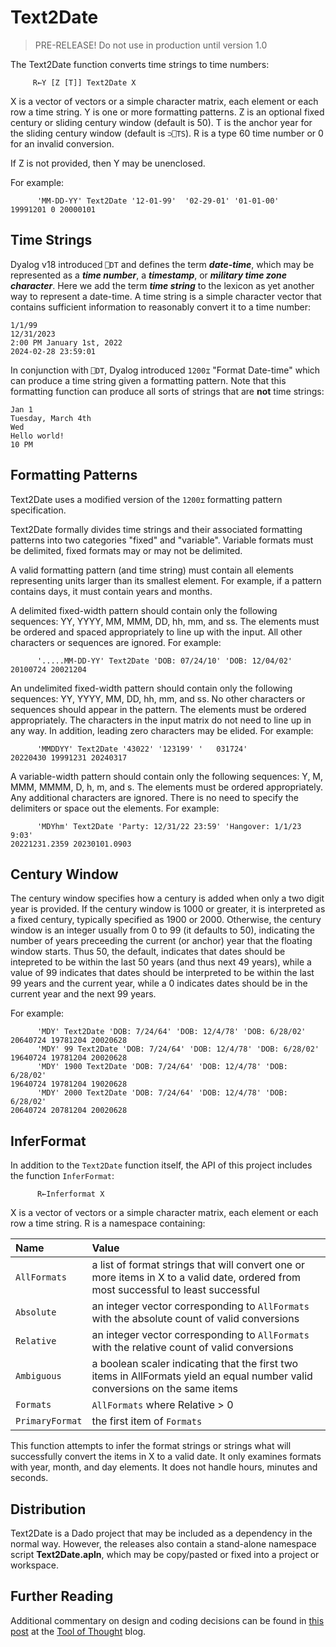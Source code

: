# Text2Date

> PRE-RELEASE! Do not use in production until version 1.0

The Text2Date function converts time strings to time numbers:

~~~
     R←Y [Z [T]] Text2Date X
~~~

X is a vector of vectors or a simple character matrix, each element or each row a time string.
Y is one or more formatting patterns. Z is an optional fixed century or sliding century window (default is 50). 
T is the anchor year for the sliding century window (default is `⊃⎕TS`).
R is a type 60 time number or 0 for an invalid conversion.

If Z is not provided, then Y may be unenclosed.

For example:

~~~
      'MM-DD-YY' Text2Date '12-01-99'  '02-29-01' '01-01-00'
19991201 0 20000101
~~~

## Time Strings
Dyalog v18 introduced `⎕DT` and defines the term ***date-time***, which may be represented as a ***time number***, a ***timestamp***,
or ***military time zone character***.
Here we add the term ***time string*** to the lexicon as yet another way to represent a date-time. A time string is a simple character vector that contains
sufficient information to reasonably convert it to a time number:

~~~
1/1/99
12/31/2023
2:00 PM January 1st, 2022
2024-02-28 23:59:01
~~~

In conjunction with `⎕DT`, Dyalog introduced `1200⌶` "Format Date-time" which can produce a time string given a formatting pattern.
Note that this formatting function can produce all sorts of strings that are **not** time strings:

~~~
Jan 1
Tuesday, March 4th
Wed
Hello world!
10 PM
~~~

## Formatting Patterns
Text2Date uses a modified version of the `1200⌶` formatting pattern specification.

Text2Date formally divides time strings and their associated formatting patterns into two categories "fixed" and "variable".
Variable formats must be delimited, fixed formats may or may not be delimited.

A valid formatting pattern (and time string) must contain all elements representing units larger than its smallest element.
For example, if a pattern contains days, it must contain years and months.

A delimited fixed-width  pattern should contain only the following sequences: YY, YYYY, MM, MMM, DD, hh, mm, and ss. The elements
must be ordered and spaced appropriately to line up with the input.
All other characters or sequences are ignored. For example:

~~~
      '.....MM-DD-YY' Text2Date 'DOB: 07/24/10' 'DOB: 12/04/02'
20100724 20021204
~~~

An undelimited fixed-width pattern should contain only the following sequences: YY, YYYY, MM, DD, hh, mm, and ss. 
No other characters or sequences should appear in the pattern. The elements
must be ordered appropriately. The characters in the input matrix do not need to line up in any way. 
In addition, leading zero characters may be elided. For example:

~~~
      'MMDDYY' Text2Date '43022' '123199' '   031724'
20220430 19991231 20240317
~~~

A variable-width pattern should contain only the following sequences: Y, M, MMM, MMMM, D, h, m, and s. The elements
must be ordered appropriately. Any additional characters
are ignored. There is no need to specify the delimiters or space out the elements. For example:

~~~
      'MDYhm' Text2Date 'Party: 12/31/22 23:59' 'Hangover: 1/1/23 9:03'
20221231.2359 20230101.0903
~~~

## Century Window
The century window specifies how a century is added when only a two digit year is provided.
If the century window is 1000 or greater, it is interpreted as a fixed century, typically specified as 1900 or 2000.
Otherwise, the century window is an integer usually from 0 to 99 (it defaults to 50), indicating the number of years preceeding the current (or anchor)
year that the floating window starts. Thus 50, the default, indicates that dates should be intepreted to be within the last 50 years (and thus next 49 years),
while a value of 99 indicates that dates should be interpreted to be within the last 99 years and the current year,
while a 0 indicates dates should be in the current year and the next 99 years. 

For example:

~~~
      'MDY' Text2Date 'DOB: 7/24/64' 'DOB: 12/4/78' 'DOB: 6/28/02' 
20640724 19781204 20020628
      'MDY' 99 Text2Date 'DOB: 7/24/64' 'DOB: 12/4/78' 'DOB: 6/28/02' 
19640724 19781204 20020628
      'MDY' 1900 Text2Date 'DOB: 7/24/64' 'DOB: 12/4/78' 'DOB: 6/28/02' 
19640724 19781204 19020628
      'MDY' 2000 Text2Date 'DOB: 7/24/64' 'DOB: 12/4/78' 'DOB: 6/28/02' 
20640724 20781204 20020628
~~~

## InferFormat

In addition to the `Text2Date` function itself, the API of this project includes the function `InferFormat`:

~~~
      R←Inferformat X
~~~

X is a vector of vectors or a simple character matrix, each element or each row a time string.
R is a namespace containing:

|Name|Value|
|:-------------|:-------------|
|`AllFormats`|a list of format strings that will convert one or more items in X to a valid date, ordered from most successful to least successful| 
|`Absolute`|an integer vector corresponding to `AllFormats` with the absolute count of valid conversions|
|`Relative`|an integer vector corresponding to `AllFormats` with the relative count of valid conversions|
|`Ambiguous`|a boolean scaler indicating that the first two items in AllFormats yield an equal number valid conversions on the same items|
|`Formats`|`AllFormats` where Relative > 0|
|`PrimaryFormat`|the first item of `Formats`|

This function attempts to infer the format strings or strings what will successfully convert
the items in X to a valid date. It only examines formats with year, month, and day elements.
It does not handle hours, minutes and seconds.

## Distribution

Text2Date is a Dado project that may be included as a dependency in the normal way.
However, the releases also contain a stand-alone namespace script **Text2Date.apln**,
which may be copy/pasted or fixed into a project or workspace.  

## Further Reading
Additional commentary on design and coding decisions can be found in [this post](https://toolofthought.com/posts/text-to-date)
at the [Tool of Thought](https://toolofthought.com) blog.

